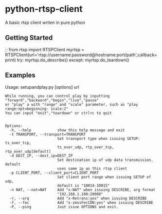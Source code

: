 python-rtsp-client
==================

A basic rtsp client writen in pure python

Getting Started
---------------

::
    from rtsp import RTSPClient
    myrtsp = RTSPClient(url='rtsp://username:password@hostname:port/path',callback=print)
    try:
        myrtsp.do_describe()
    except:
        myrtsp.do_teardown()


Examples
--------
Usage: setupandplay.py [options] url
    
    While running, you can control play by inputting "forward","backward","begin","live","pause"
    or "play" a with "range" and "scale" parameter, such as "play range:npt=beginning- scale:2"
    You can input "exit","teardown" or ctrl+c to quit
    
    
    Options:
      -h, --help            show this help message and exit
      -t TRANSPORT, --transport=TRANSPORT
                            Set transport type when issuing SETUP: ts_over_tcp,
                            ts_over_udp, rtp_over_tcp, rtp_over_udp[default]
      -d DEST_IP, --dest_ip=DEST_IP
                            Set destination ip of udp data transmission, default
                            uses same ip as this rtsp client
      -p CLIENT_PORT, --client_port=CLIENT_PORT
                            Set client port range when issuing SETUP of udp,
                            default is "10014-10015"
      -n NAT, --nat=NAT     Add "x-NAT" when issuing DESCRIBE, arg format
                            "192.168.1.100:20008"
      -r, --arq             Add "x-Retrans:yes" when issuing DESCRIBE
      -f, --fec             Add "x-zmssFecCDN:yes" when issuing DESCRIBE
      -P, --ping            Just issue OPTIONS and exit.